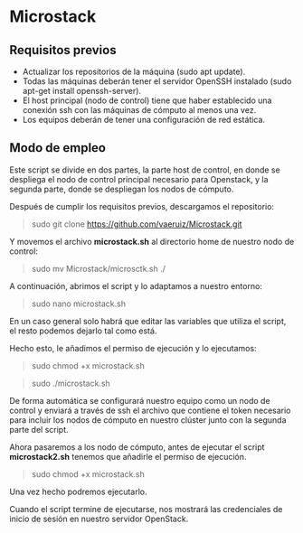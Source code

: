 # Microstack

## Requisitos previos

- Actualizar los repositorios de la máquina (sudo apt update).
- Todas las máquinas deberán tener el servidor OpenSSH instalado (sudo apt-get install openssh-server).
- El host principal (nodo de control) tiene que haber establecido una conexión ssh con las máquinas de cómputo al menos una vez.
- Los equipos deberán de tener una configuración de red estática.

## Modo de empleo

Este script se divide en dos partes, la parte host de control, en donde se despliega el nodo de control principal necesario para Openstack, y la segunda parte, donde se despliegan los nodos de cómputo.

Después de cumplir los requisitos previos, descargamos el repositorio:

> sudo git clone https://github.com/vaeruiz/Microstack.git

Y movemos el archivo **microstack.sh** al directorio home de nuestro nodo de control:

> sudo mv Microstack/microsctk.sh ./

A continuación, abrimos el script y lo adaptamos a nuestro entorno:

> sudo nano microstack.sh

En un caso general solo habrá que editar las variables que utiliza el script, el resto podemos dejarlo tal como está.

Hecho esto, le añadimos el permiso de ejecución y lo ejecutamos:

> sudo chmod +x microstack.sh

> sudo ./microstack.sh

De forma automática se configurará nuestro equipo como un nodo de control y enviará a través de ssh el archivo que contiene el token necesario para incluir los nodos de cómputo en nuestro clúster junto con la segunda parte del script.

Ahora pasaremos a los nodo de cómputo, antes de ejecutar el script **microstack2.sh** tenemos que añadirle el permiso de ejecución.

> sudo chmod +x microstack.sh

Una vez hecho podremos ejecutarlo.

Cuando el script termine de ejecutarse, nos mostrará las credenciales de inicio de sesión en nuestro servidor OpenStack.
